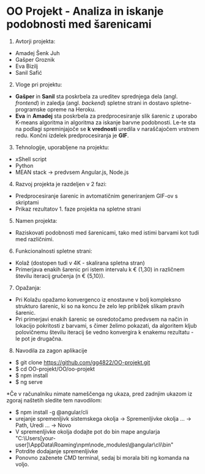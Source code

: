 # OO Projekt - Analiza in iskanje podobnosti med šarenicami

1. Avtorji projekta:
- Amadej Šenk Juh 
- Gašper Groznik
- Eva Bizilj
- Sanil Safić

2. Vloge pri projektu:
- **Gašper** in **Sanil** sta poskrbela za ureditev sprednjega dela (angl. *frontend*) in zaledja (angl. *backend*) spletne strani in dostavo spletne-programske opreme na Heroku.
- **Eva** in **Amadej** sta poskrbela za predprocesiranje slik šarenic z uporabo K-means algoritma in algoritma za iskanje barvne podobnosti. Le-te sta na podlagi spreminjajoče se **k vrednosti**  uredila v naraščajočem vrstnem redu. Končni izdelek predprocesiranja je **GIF**.

3. Tehnologije, uporabljene na projektu:
- xShell script
- Python 
- MEAN stack -> predvsem Angular.js, Node.js

4. Razvoj projekta je razdeljen v 2 fazi:
- Predprocesiranje šarenic in avtomatičnim generiranjem GIF-ov s skriptami
- Prikaz rezultatov 1. faze projekta na spletne strani 

5. Namen projekta:
- Raziskovati podobnosti med šarenicami, tako med istimi barvami kot tudi med različnimi.

6. Funkcionalnosti spletne strani:
- Kolaž (dostopen tudi v 4K - skalirana spletna stran)
- Primerjava enakih šarenic pri istem intervalu k € (1,30) in različnem številu iteracij gručenja (n € {5,10}).

7. Opažanja:

- Pri Kolažu opažamo konvergenco iz enostavne v bolj kompleksno strukturo šarenic, ki so na koncu že zelo lep približek slikam pravih šarenic.
- Pri primerjavi enakih šarenic se osredotočamo predvsem na način in lokacijo pokritosti z barvami, s čimer želimo pokazati, da algoritem kljub polovičnemu številu iteracij še vedno konvergira k enakemu rezultatu - le pot je drugačna.

8. Navodila za zagon aplikacije

- $ git clone https://github.com/gg4822/OO-projekt.git
- $ cd OO-projekt/OO/oo-projekt
- $ npm install
- $ ng serve

*Če v računalniku nimate nameščenga ng ukaza, pred zadnjim ukazom iz zgoraj naštetih sledite tem navodilom:
- $ npm install -g @angular/cli
- urejanje spremenljivk sistemskega okolja -> Spremenljivke okolja ... -> Path, Uredi ... -> Novo
- V spremenljivke okolja dodajte pot do bin mape angularja "C:\Users\[your-user]\AppData\Roaming\npm\node_modules\\@angular\cli\bin"
- Potrdite dodajanje spremenljivke
- Ponovno zaženete CMD terminal, sedaj bi morala biti ng komanda na voljo.